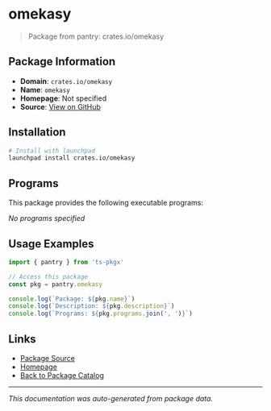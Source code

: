 # omekasy

> Package from pantry: crates.io/omekasy

## Package Information

- **Domain**: `crates.io/omekasy`
- **Name**: `omekasy`
- **Homepage**: Not specified
- **Source**: [View on GitHub](https://github.com/pkgxdev/pantry/tree/main/projects/crates.io/omekasy/package.yml)

## Installation

```bash
# Install with launchpad
launchpad install crates.io/omekasy
```

## Programs

This package provides the following executable programs:

*No programs specified*

## Usage Examples

```typescript
import { pantry } from 'ts-pkgx'

// Access this package
const pkg = pantry.omekasy

console.log(`Package: ${pkg.name}`)
console.log(`Description: ${pkg.description}`)
console.log(`Programs: ${pkg.programs.join(', ')}`)
```

## Links

- [Package Source](https://github.com/pkgxdev/pantry/tree/main/projects/crates.io/omekasy/package.yml)
- [Homepage](#)
- [Back to Package Catalog](../../../package-catalog.md)

---

*This documentation was auto-generated from package data.*
